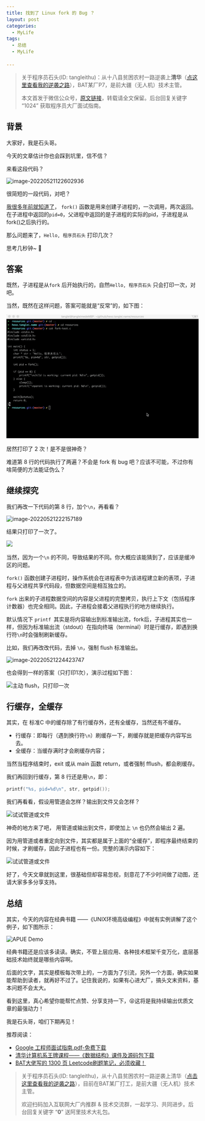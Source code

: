 ```yaml
---
title: 找到了 Linux fork 的 Bug ？
layout: post
categories:
  - MyLife
tags:
  - 总结
  - MyLife

---
```


> 关于程序员石头(ID: tangleithu)：从十八县贫困农村一路逆袭上**清华**（[点这里查看我的逆袭之路](https://mp.weixin.qq.com/s/G3i7qWK1MPvJ-BfUxfOycQ)），BAT某厂P7，是前大疆（无人机）技术主管。
>
> 本文首发于微信公众号，[原文链接]()，转载请全文保留。后台回复关键字 “1024” 获取程序员大厂面试指南。

## 背景 

大家好，我是石头哥。 

今天的文章估计你也会踩到坑里，信不信？

来看这段代码？

![image-20220521122602936](/Users/tanglei/github/hexo.tanglei.name/resources/buffer-problem-in-linux-fork/image-20220521122602936.png)

很简短的一段代码，对吧？

[我很多年前就知道了](https://mp.weixin.qq.com/s?__biz=MzkzNTI1NjYxNg==&mid=2247484094&idx=1&sn=7a694cb5034bc188675985d227d79563&chksm=c2b1f5f9f5c67ceff86c78ca8889dfe85f595b83590ae903f3fe34e5bcf08c7f9a8fac223bc1&scene=21#wechat_redirect)， `fork()` 函数是用来创建子进程的，一次调用，两次返回。在子进程中返回的`pid=0`，父进程中返回的是子进程的实际的pid，子进程是从fork()之后执行的。

那么问题来了，`Hello, 程序员石头` 打印几次？

思考几秒钟~ 🤔

## 答案

既然，子进程是从`fork` 后开始执行的，自然`Hello, 程序员石头` 只会打印一次，对吧。 

当然，既然在这样问题，答案可能就是“反常”的，如下图：

![](/resources/buffer-problem-in-linux-fork/gcc-double-print-hello-tangleithu.gif)

居然打印了 2 次！是不是很神奇？

难道第 8 行的代码执行了两遍？不会是 fork 有 bug 吧？应该不可能，不过你有啥简便的方法能证伪么？

## 继续探究

我们再改一下代码的第 8 行，加个`\n`，再看看？

![image-20220521222157189](/Users/tanglei/github/hexo.tanglei.name/resources/buffer-problem-in-linux-fork/image-20220521222157189.png)



结果只打印了一次了。

![](/Users/tanglei/github/hexo.tanglei.name/resources/buffer-problem-in-linux-fork/gcc-single-print-hello-tangleithu.gif)

当然，因为一个`\n` 的不同，导致结果的不同。你大概应该能猜到了，应该是缓冲区的问题。

`fork()` 函数创建子进程时，操作系统会在进程表中为该进程建立新的表项，子进程与父进程共享代码段，但数据空间是相互独立的。

`fork` 出来的子进程数据空间的内容是父进程的完整拷贝，执行上下文（包括程序计数器）也完全相同。因此，子进程会接着父进程执行的地方继续执行。

默认情况下 `printf `其实是将内容输出到标准输出流，fork后，子进程其实也一样，但因为标准输出流（stdout）在指向终端（terminal）时是行缓存，即遇到换行符`\n`时会强制刷新缓存。

比如，我们再改改代码，去掉 `\n`，强制 flush 标准输出。

![image-20220521224423747](/Users/tanglei/github/hexo.tanglei.name/resources/buffer-problem-in-linux-fork/image-20220521224423747.png)

也会得到一样的答案（只打印1次），演示过程如下图：

![主动 flush，只打印一次](/Users/tanglei/github/hexo.tanglei.name/resources/buffer-problem-in-linux-fork/flush-single-print.gif)

## 行缓存，全缓存

其实，在 标准C 中的缓存除了有行缓存外，还有全缓存，当然还有不缓存。

- 行缓存：即每行（遇到换行符`\n`）刷缓存一下，刷缓存就是把缓存内容写出去。
- 全缓存：当缓存满时才会刷缓存内容；

当然当程序结束时，exit 或从 main 函数 return，或者强制 fflush，都会刷缓存。

我们再回到行缓存，第 8 行还是用`\n`，即：

```cpp
printf("%s, pid=%d\n", str, getpid());
```

我们再看看，假设用管道会怎样？输出到文件又会怎样？

![试试管道或文件](/Users/tanglei/github/hexo.tanglei.name/resources/buffer-problem-in-linux-fork/test-pipe-and-file.jpg)

神奇的地方来了吧， 用管道或输出到文件，即使加上 `\n` 也仍然会输出 2 遍。

因为用管道或者重定向到文件，其实都是属于上面的“全缓存”，即程序最终结束的时候，才刷缓存，因此子进程也有一份。完整的演示内容如下：

![试试管道或文件](/Users/tanglei/github/hexo.tanglei.name/resources/buffer-problem-in-linux-fork/test-pipe-and-file.gif)

好了，今天文章就到这里，很基础但却容易忽视，刻意花了不少时间做了动图，还请大家多多分享支持。


## 总结

其实，今天的内容在经典书籍 ——《UNIX环境高级编程》中就有实例讲解了这个例子，如下图所示：

![APUE Demo](/Users/tanglei/github/hexo.tanglei.name/resources/buffer-problem-in-linux-fork/APUE-demo.png)

经典书籍还是应该多读读。确实，不管上层应用、各种技术框架千变万化，底层基础技术始终就是哪些内容啊。

后面的文字，其实是模板每次带上的，一方面为了引流，另外一个方面，确实如果能帮助到读者，就再好不过了。记住我说的，如果有心进大厂，搞头文末资料，基本问题不会太大。

看到这里，真心希望你能帮忙点赞、分享支持一下，😝这将是我持续输出优质文章的最强动力！

我是石头哥，咱们下期再见！

推荐阅读：

- [Google 工程师面试指南.pdf-免费下载](https://mp.weixin.qq.com/s/OGJhxM7FdeoIkAL2-uUI_Q)
- [清华计算机系王牌课程——《数据结构》课件及源码包下载](https://mp.weixin.qq.com/s/iRcyW1dEeCxleTfOTyr2Lw)
- [BAT大佬写的 1300 页 Leetcode刷题笔记，必须收藏！](https://mp.weixin.qq.com/s/7T9R9kFXke986vSoPNzC8g)

> 关于程序员石头(ID: tangleithu)，从十八县贫困农村一路逆袭上清华（[点击这里查看我的逆袭之路](https://mp.weixin.qq.com/s/G3i7qWK1MPvJ-BfUxfOycQ)），目前在BAT某厂打工，是前大疆（无人机）技术主管。
>
> 欢迎扫码加入互联网大厂内推群 & 技术交流群，一起学习、共同进步。后台回复关键字 “**0**” 送阿里技术大礼包。